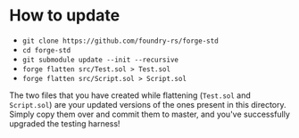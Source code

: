# How to update

- `git clone https://github.com/foundry-rs/forge-std`
- `cd forge-std`
- `git submodule update --init --recursive`
- `forge flatten src/Test.sol > Test.sol`
- `forge flatten src/Script.sol > Script.sol`

The two files that you have created while flattening (`Test.sol` and
`Script.sol`) are your updated versions of the ones present in this directory.
Simply copy them over and commit them to master, and you've successfully
upgraded the testing harness!
